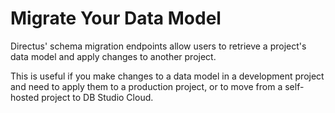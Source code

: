 # Migrate Your Data Model

Directus' schema migration endpoints allow users to retrieve a project's data model and apply changes to another
project.

This is useful if you make changes to a data model in a development project and need to apply them to a production
project, or to move from a self-hosted project to DB Studio Cloud.

<Card 
  title="Schema Migration with Node.js" 
  h="2"
  text="Learn how to migrate your schema between DB Studio projects with a script." 
  url="/guides/migration/node"
  icon="/icons/node.svg" />

<Card 
  title="Schema Migration with Hoppscotch" 
  h="2"
  text="Learn how to migrate your schema between DB Studio projects without code." 
  url="/guides/migration/hoppscotch"
  icon="/icons/hoppscotch.svg" />
